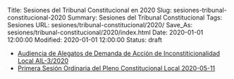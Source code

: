 Title: Sesiones del Tribunal Constitucional en 2020
Slug: sesiones-tribunal-constitucional-2020
Summary: Sesiones del Tribunal Constitucional
Tags: Sesiones
URL: sesiones/tribunal-constitucional/2020/
Save_As: sesiones/tribunal-constitucional/2020/index.html
Date: 2020-01-01 12:00:00
Modified: 2020-01-01 12:00:00
Status: draft

- [Audiencia de Alegatos de Demanda de Acción de Inconstiticionalidad Local AIL-3/2020](audiencia-de-alegatos-de-demanda-de-accion-de-inconstiticionalidad-local-ail-3-2020/)
- [Primera Sesión Ordinaria del Pleno Constitucional Local 2020-05-11](primera-sesion-ordinaria-constitucional-local-2020-05-11)



